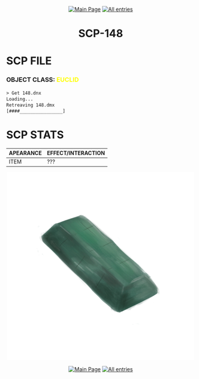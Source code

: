 <p align=center>
    <a href="../../../">
        <img src="https://img.shields.io/badge/GO_TO-MAIN_PAGE-ffffff?style=for-the-badge&labelColor=000000&color=ffffff" title="Main Page"/></a>
    <a href="../../tree">
        <img src="https://img.shields.io/badge/GO_TO-ALL_ENTRIES-ffffff?style=for-the-badge&labelColor=000000&color=ffffff" title="All entries"></a>
</p>
<h1 align="center">SCP-148</h1>

# SCP FILE
### OBJECT CLASS: <span style="color:yellow">EUCLID</span>
```
> Get 148.dnx
Loading...
Retreaving 148.dmx
[####________________]
```

# SCP STATS

| APEARANCE | EFFECT/INTERACTION |
| - | - |
| ITEM | ??? |

<p align="center">
    <img src="../../../assets/images/scp/euclid/148/SCP_148.png" title="SCP-148" width="500"/>
</p>
<p align=center>
    <a href="../../../">
        <img src="https://img.shields.io/badge/GO_TO-MAIN_PAGE-ffffff?style=for-the-badge&labelColor=000000&color=ffffff" title="Main Page"/></a>
    <a href="../../tree">
        <img src="https://img.shields.io/badge/GO_TO-ALL_ENTRIES-ffffff?style=for-the-badge&labelColor=000000&color=ffffff" title="All entries"></a>
</p>